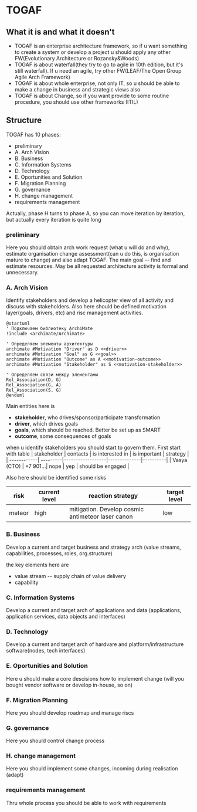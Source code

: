 # TOGAF
## What it is and what it doesn't
- TOGAF is an enterprise architecture framework, so if u want something to create a system or develop a project u should apply any other FW(Evolutionary Architecture or Rozansky&Woods)
- TOGAF is about waterfall(they try to go to agile in 10th edition, but it's still waterfall). If u need an agile, try other FW(LEAF/The Open Group Agile Arch Framework)
- TOGAF is about whole enterprise, not only IT, so u should be able to make a change in business and strategic views also
- TOGAF is about Change, so if you want provide to some routine procedure, you should use other frameworks (ITIL)

## Structure

TOGAF has 10 phases:
- preliminary
- A. Arch Vision
- B. Business
- C. Information Systems
- D. Technology
- E. Oportunities and Solution
- F. Migration Planning
- G. governance
- H. change management
- requirements management

Actually, phase H turns to phase A, so you can move iteration by iteration, but actually every iteration is quite long

### preliminary

Here you should obtain arch work request (what u will do and why), estimate organisation change assessment(can u do this, is organisation mature to change) and also adapt TOGAF. The main goal -- find and estimate resources. May be all requested architecture activity is formal and unnecessary.

### A. Arch Vision

Identify stakeholders and develop a helicopter view of all activity and discuss with stakeholders. Also here should be defined motivation layer(goals, drivers, etc) and risc management activities. 

```puml
@startuml 
' Подключаем библиотеку ArchiMate 
!include <archimate/Archimate>

' Определяем элементы архитектуры
archimate #Motivation "Driver" as D <<driver>>
archimate #Motivation "Goal" as G <<goal>>
archimate #Motivation "Outcome" as A <<motivation-outcome>>
archimate #Motivation "Stakeholder" as S <<motivation-stakeholder>>

' Определяем связи между элементами
Rel_Association(D, G)
Rel_Association(G, A)
Rel_Association(S, G)
@enduml
```

Main entities here is 
- **stakeholder**, who drives/sponsor/participate transformation
- **driver**, which drives goals
- **goals**, which should be reached. Better be set up as SMART
- **outcome**, some consequences of goals

when u identify stakeholders you should start to govern them. First start with table
| stakeholder | contacts | is interested in | is important | strategy |
| ------------| ---------|------------------|--------------|----------|
| Vasya (CTO) | +7 901...| nope             | yep          | should be engaged |

Also here should be identified some risks

| risk | current level | reaction strategy | target level |
| ---- | ------------- | ------------------- | ------------ |
| meteor | high        | mitigation. Develop cosmic antimeteor laser canon | low |

### B. Business

Develop a current and target business and strategy arch (value streams, capabilities, processes, roles, org.structure)

the key elements here are
- value stream -- supply chain of value delivery
- capability


### C. Information Systems

Develop a current and target arch of applications and data (applications, application services, data objects and interfaces)

### D. Technology

Develop a current and target arch of hardvare and platform/infrastructure software(nodes, tech interfaces)

### E. Oportunities and Solution

Here u should make a core descisions how to implement change (will you bought vendor software or develop in-house, so on)

### F. Migration Planning

Here you should develop roadmap and manage riscs

### G. governance

Here you should control change process

### H. change management

Here you should implement some changes, incoming during realisation (adapt)

### requirements management

Thru whole process you should be able to work with requirements